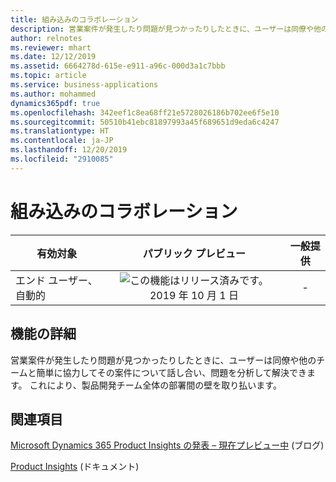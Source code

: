 ```yaml
---
title: 組み込みのコラボレーション
description: 営業案件が発生したり問題が見つかったりしたときに、ユーザーは同僚や他のチームと簡単に協力してその案件について話し合い、問題を分析して解決できます。 これにより、製品開発チーム全体の部署間の壁を取り払います。
author: relnotes
ms.reviewer: mhart
ms.date: 12/12/2019
ms.assetid: 6664278d-615e-e911-a96c-000d3a1c7bbb
ms.topic: article
ms.service: business-applications
ms.author: mohammed
dynamics365pdf: true
ms.openlocfilehash: 342eef1c8ea68ff21e5728026186b702ee6f5e10
ms.sourcegitcommit: 50510b41ebc81897993a45f689651d9eda6c4247
ms.translationtype: HT
ms.contentlocale: ja-JP
ms.lasthandoff: 12/20/2019
ms.locfileid: "2910085"
---
```

# <a name="built-in-collaboration"></a>組み込みのコラボレーション


| 有効対象    |  パブリック プレビュー | 一般提供 | 
| ---------- | :----------: |:----------: |
|エンド ユーザー、自動的|![この機能はリリース済みです。](/dynamics365-release-plan/media/green-checkmark.png "この機能はリリース済みです。") 2019 年 10 月 1 日| -|






## <a name="feature-details"></a>機能の詳細
<!--feature detail start -->
営業案件が発生したり問題が見つかったりしたときに、ユーザーは同僚や他のチームと簡単に協力してその案件について話し合い、問題を分析して解決できます。 これにより、製品開発チーム全体の部署間の壁を取り払います。
<!--feature detail end -->










## <a name="see-also"></a>関連項目

[Microsoft Dynamics 365 Product Insights の発表 – 現在プレビュー中](https://cloudblogs.microsoft.com/dynamics365/bdm/2019/10/02/announcing-microsoft-dynamics-365-product-insights-now-in-preview/) (ブログ)

[Product Insights](https://docs.microsoft.com/dynamics365/product-insights/) (ドキュメント)
